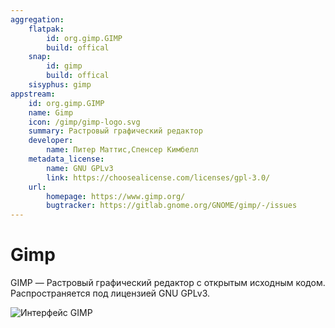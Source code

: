 ```yaml
---
aggregation:
    flatpak:
        id: org.gimp.GIMP
        build: offical
    snap:
        id: gimp
        build: offical
    sisyphus: gimp
appstream:
    id: org.gimp.GIMP
    name: Gimp
    icon: /gimp/gimp-logo.svg
    summary: Растровый графический редактор
    developer:
        name: Питер Маттис,Спенсер Кимбелл
    metadata_license:
        name: GNU GPLv3
        link: https://choosealicense.com/licenses/gpl-3.0/
    url:
        homepage: https://www.gimp.org/
        bugtracker: https://gitlab.gnome.org/GNOME/gimp/-/issues
---
```


# Gimp

GIMP — Растровый графический редактор с открытым исходным кодом. Распространяется под лицензией GNU GPLv3.

![Интерфейс GIMP](/gimp/gimp-1.png)

<!--@include: @apps/_parts/install/content-repo.md-->
<!--@include: @apps/_parts/install/content-flatpak.md-->
<!--@include: @apps/_parts/install/content-snap.md-->
